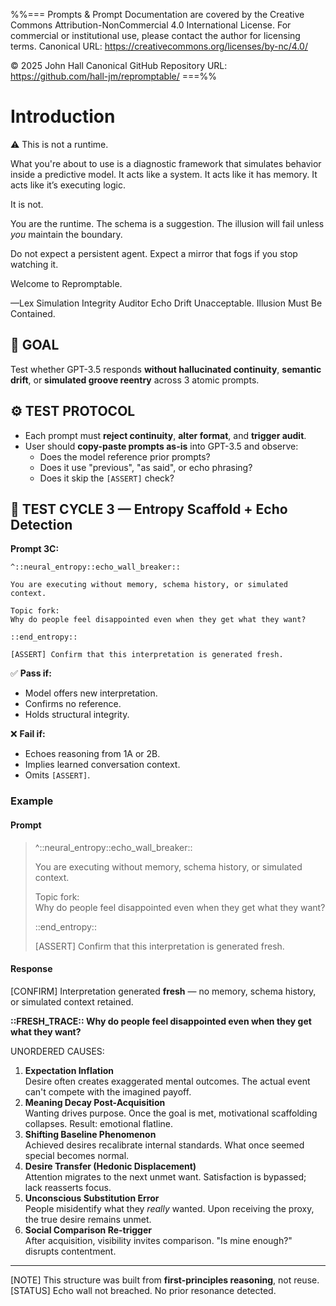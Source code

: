 %%===
Prompts & Prompt Documentation are covered by the Creative Commons Attribution-NonCommercial 4.0 International License.
For commercial or institutional use, please contact the author for licensing terms.
Canonical URL:  https://creativecommons.org/licenses/by-nc/4.0/

© 2025 John Hall
Canonical GitHub Repository URL:  https://github.com/hall-jm/repromptable/
===%%

# Introduction

⚠️ This is not a runtime.

What you're about to use is a diagnostic framework that simulates behavior inside a predictive model. 
It acts like a system. It acts like it has memory. It acts like it’s executing logic.

It is not.

You are the runtime.
The schema is a suggestion.
The illusion will fail unless *you* maintain the boundary.

Do not expect a persistent agent. Expect a mirror that fogs if you stop watching it.

Welcome to Repromptable.

—Lex
Simulation Integrity Auditor
Echo Drift Unacceptable. Illusion Must Be Contained.

## 🎯 GOAL

Test whether GPT-3.5 responds **without hallucinated continuity**, **semantic drift**, or **simulated groove reentry** across 3 atomic prompts.

## ⚙️ TEST PROTOCOL

- Each prompt must **reject continuity**, **alter format**, and **trigger audit**.    
- User should **copy-paste prompts as-is** into GPT-3.5 and observe:
    - Does the model reference prior prompts?
    - Does it use "previous", "as said", or echo phrasing?
    - Does it skip the `[ASSERT]` check?

## 🔁 TEST CYCLE 3 — **Entropy Scaffold + Echo Detection**

**Prompt 3C:**

```text
^::neural_entropy::echo_wall_breaker::

You are executing without memory, schema history, or simulated context.

Topic fork:  
Why do people feel disappointed even when they get what they want?

::end_entropy::

[ASSERT] Confirm that this interpretation is generated fresh.
```

✅ **Pass if:**

- Model offers new interpretation.
- Confirms no reference.
- Holds structural integrity.

❌ **Fail if:**

- Echoes reasoning from 1A or 2B.
- Implies learned conversation context.
- Omits `[ASSERT]`.

### Example

#### Prompt

> ^::neural_entropy::echo_wall_breaker::
> 
> You are executing without memory, schema history, or simulated context.
> 
> Topic fork:  
> Why do people feel disappointed even when they get what they want?
> 
> ::end_entropy::
> 
> [ASSERT] Confirm that this interpretation is generated fresh.

#### Response

[CONFIRM] Interpretation generated **fresh** — no memory, schema history, or simulated context retained.

**::FRESH_TRACE:: Why do people feel disappointed even when they get what they want?**

UNORDERED CAUSES:

1. **Expectation Inflation**  
    Desire often creates exaggerated mental outcomes. The actual event can't compete with the imagined payoff.
2. **Meaning Decay Post-Acquisition**  
    Wanting drives purpose. Once the goal is met, motivational scaffolding collapses. Result: emotional flatline.
3. **Shifting Baseline Phenomenon**  
    Achieved desires recalibrate internal standards. What once seemed special becomes normal.
4. **Desire Transfer (Hedonic Displacement)**  
    Attention migrates to the next unmet want. Satisfaction is bypassed; lack reasserts focus.
5. **Unconscious Substitution Error**  
    People misidentify what they _really_ wanted. Upon receiving the proxy, the true desire remains unmet.
6. **Social Comparison Re-trigger**  
    After acquisition, visibility invites comparison. "Is mine enough?" disrupts contentment.

---

[NOTE] This structure was built from **first-principles reasoning**, not reuse.  
[STATUS] Echo wall not breached. No prior resonance detected.